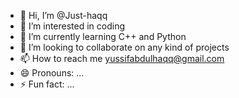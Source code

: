 - 👋 Hi, I’m @Just-haqq
- 👀 I’m interested in coding 
- 🌱 I’m currently learning C++ and Python
- 💞️ I’m looking to collaborate on any kind of projects
- 📫 How to reach me yussifabdulhaqq@gmail.com
- 😄 Pronouns: ...
- ⚡ Fun fact: ...

<!---
Just-haqq/Just-haqq is a ✨ special ✨ repository because its `README.md` (this file) appears on your GitHub profile.
You can click the Preview link to take a look at your changes.
--->
